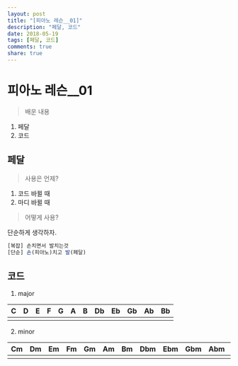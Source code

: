 ```yaml
---
layout: post
title: "[피아노 레슨__01]"
description: "페달, 코드"
date: 2018-05-19
tags: [페달, 코드]
comments: true
share: true
---
```


# 피아노 레슨__01

> 배운 내용

1. 페달
2. 코드

## 페달

> 사용은 언제?

1. 코드 바뀔 때
2. 마디 바뀔 때

> 어떻게 사용?

단순하게 생각하자.

```js
[복잡] 손치면서 발치는것
[단순] 손(피아노)치고 발(페달)
```

## 코드

1. major

| C | D | E | F | G | A | B | Db | Eb | Gb | Ab | Bb |
|:--:|:--:|:--:|:--:|:--:|:--:|:--:|:--:|:--:|:--:|:--:|:--:|
|||||||||||||

2. minor

| Cm | Dm | Em | Fm | Gm | Am | Bm | Dbm | Ebm | Gbm | Abm | Bbm |
|:--:|:--:|:--:|:--:|:--:|:--:|:--:|:--:|:--:|:--:|:--:|:--:|
|||||||||||||




